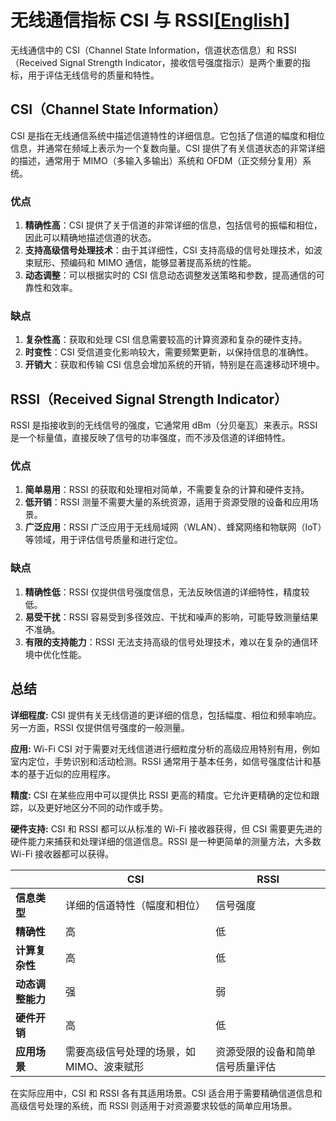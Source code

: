 # 无线通信指标 CSI 与 RSSI[[English]](./docs/en/Wireless-indicators-CSI-and-RSSI.md)

无线通信中的 CSI（Channel State Information，信道状态信息）和 RSSI（Received Signal Strength Indicator，接收信号强度指示）是两个重要的指标，用于评估无线信号的质量和特性。

## CSI（Channel State Information）

CSI 是指在无线通信系统中描述信道特性的详细信息。它包括了信道的幅度和相位信息，并通常在频域上表示为一个复数向量。CSI 提供了有关信道状态的非常详细的描述，通常用于 MIMO（多输入多输出）系统和 OFDM（正交频分复用）系统。

### 优点

1. **精确性高**：CSI 提供了关于信道的非常详细的信息，包括信号的振幅和相位，因此可以精确地描述信道的状态。
2. **支持高级信号处理技术**：由于其详细性，CSI 支持高级的信号处理技术，如波束赋形、预编码和 MIMO 通信，能够显著提高系统的性能。
3. **动态调整**：可以根据实时的 CSI 信息动态调整发送策略和参数，提高通信的可靠性和效率。

### 缺点

1. **复杂性高**：获取和处理 CSI 信息需要较高的计算资源和复杂的硬件支持。
2. **时变性**：CSI 受信道变化影响较大，需要频繁更新，以保持信息的准确性。
3. **开销大**：获取和传输 CSI 信息会增加系统的开销，特别是在高速移动环境中。

## RSSI（Received Signal Strength Indicator）

RSSI 是指接收到的无线信号的强度，它通常用 dBm（分贝毫瓦）来表示。RSSI 是一个标量值，直接反映了信号的功率强度，而不涉及信道的详细特性。

### 优点

1. **简单易用**：RSSI 的获取和处理相对简单，不需要复杂的计算和硬件支持。
2. **低开销**：RSSI 测量不需要大量的系统资源，适用于资源受限的设备和应用场景。
3. **广泛应用**：RSSI 广泛应用于无线局域网（WLAN）、蜂窝网络和物联网（IoT）等领域，用于评估信号质量和进行定位。

### 缺点

1. **精确性低**：RSSI 仅提供信号强度信息，无法反映信道的详细特性，精度较低。
2. **易受干扰**：RSSI 容易受到多径效应、干扰和噪声的影响，可能导致测量结果不准确。
3. **有限的支持能力**：RSSI 无法支持高级的信号处理技术，难以在复杂的通信环境中优化性能。

## 总结

**详细程度:** CSI 提供有关无线信道的更详细的信息，包括幅度、相位和频率响应。另一方面，RSSI 仅提供信号强度的一般测量。

**应用:** Wi-Fi CSI 对于需要对无线信道进行细粒度分析的高级应用特别有用，例如室内定位，手势识别和活动检测。RSSI 通常用于基本任务，如信号强度估计和基本的基于近似的应用程序。

**精度:** CSI 在某些应用中可以提供比 RSSI 更高的精度。它允许更精确的定位和跟踪，以及更好地区分不同的动作或手势。

**硬件支持:** CSI 和 RSSI 都可以从标准的 Wi-Fi 接收器获得，但 CSI 需要更先进的硬件能力来捕获和处理详细的信道信息。RSSI 是一种更简单的测量方法，大多数 Wi-Fi 接收器都可以获得。

||**CSI**|**RSSI**|
|--|--|--|
|**信息类型**|详细的信道特性（幅度和相位）|信号强度|
|**精确性**|高|低|
|**计算复杂性**|高|低|
|**动态调整能力**|强|弱|
|**硬件开销**|高|低|
|**应用场景**|需要高级信号处理的场景，如MIMO、波束赋形|资源受限的设备和简单信号质量评估|

在实际应用中，CSI 和 RSSI 各有其适用场景。CSI 适合用于需要精确信道信息和高级信号处理的系统，而 RSSI 则适用于对资源要求较低的简单应用场景。

